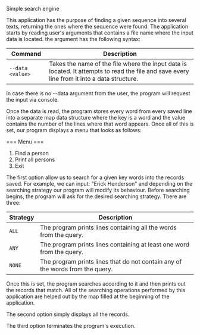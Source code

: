 Simple search engine

This application has the purpose of finding a given sequence into several texts, returning the ones
where the sequence were found. The application starts by reading user's arguments that contains a
file name where the input data is located. the argument has the following syntax:

| Command          | Description                                                                                                                                 |
|------------------|---------------------------------------------------------------------------------------------------------------------------------------------|
| `--data <value>` | Takes the name of the file where the input data is located. It attempts to read the file and save every line from it into a data structure. |


In case there is no --data argument from the user, the program will request the input via console.

Once the data is read, the program stores every word from every saved line into a separate map data
structure where the key is a word and the value contains the number of the lines where that word
appears. Once all of this is set, our program displays a menu that looks as follows:

=== Menu ===
1. Find a person
2. Print all persons
0. Exit

The first option allow us to search for a given key words into the records saved. For example, we can input:
"Erick Henderson" and depending on the searching strategy our program will modify its behaviour. Before
searching begins, the program will ask for the desired searching strategy. There are three:

| Strategy | Description                                                                   |
|----------|-------------------------------------------------------------------------------|
| `ALL`    | The program prints lines containing all the words from the query.             |
| `ANY`    | The program prints lines containing at least one word from the query.         |
| `NONE`   | The program prints lines that do not contain any of the words from the query. |

Once this is set, the program searches according to it and then prints out the records that match. All of
the searching operations performed by this application are helped out by the map filled at the beginning
of the application.

The second option simply displays all the records.

The third option terminates the program's execution.
